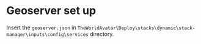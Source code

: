 # Geoserver set up
Insert the `geoserver.json` in `TheWorldAvatar\Deploy\stacks\dynamic\stack-manager\inputs\config\services` directory.